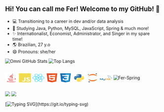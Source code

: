 ## Hi! You can call me Fer! Welcome to my GitHub! 👋


- 💻 Transitioning to a career in dev and/or data analysis
- 🌱 Studying Java, Python, MySQL, JavaScript, Spring & much more!
- ✨ Internationalist, Economist, Administrator, and Singer in my spare time!
- 🌎 Brazilian, 27 y.o
- 😄 Pronouns: she/her


![Omni GitHub Stats](https://github-readme-stats.vercel.app/api?username=ferviotto&repo=ferviotto&show_icons=true&theme=omni)
![Top Langs](https://github-readme-stats.vercel.app/api/top-langs/?username=ferviotto&repo=ferviorro&layout=compact&theme=omni)

<div style="display: inline_block"><br>
  <img align="center" alt="Fer-Java" height="30" width="40" src="https://raw.githubusercontent.com/devicons/devicon/master/icons/java/java-plain.svg">
  <img align="center" alt="Fer-Js" height="30" width="40" src="https://raw.githubusercontent.com/devicons/devicon/master/icons/javascript/javascript-plain.svg">
  <img align="center" alt="Fer-React" height="30" width="40" src="https://raw.githubusercontent.com/devicons/devicon/master/icons/react/react-original.svg">
  <img align="center" alt="Fer-HTML" height="30" width="40" src="https://raw.githubusercontent.com/devicons/devicon/master/icons/html5/html5-original.svg">
  <img align="center" alt="Fer-CSS" height="30" width="40" src="https://raw.githubusercontent.com/devicons/devicon/master/icons/css3/css3-original.svg">
  <img align="center" alt="Fer-Python" height="30" width="40" src="https://raw.githubusercontent.com/devicons/devicon/master/icons/python/python-original.svg">
  <img align="center" alt="Fer-Jupyter" height="30" width="40" src="https://raw.githubusercontent.com/devicons/devicon/master/icons/jupyter/jupyter-original.svg">
  <img align="center" alt="Fer-MySQL" height="30" width="40" src="https://raw.githubusercontent.com/devicons/devicon/master/icons/mysql/mysql-original-wordmark.svg">
  <img align="center" alt="Fer-Spring" height="30" width="40" src="https://www.vectorlogo.zone/logos/springio/springio-icon.svg">
</div>

##

<div> 
  <a href = "mailto:fernandavdgobbi@gmail.com"><img src="https://img.shields.io/badge/-Gmail-%23333?style=for-the-badge&logo=gmail&logoColor=white" target="_blank"></a>
  <a href="https://www.linkedin.com/in/fernanda-viotto-de-gobbi " target="_blank"><img src="https://img.shields.io/badge/-LinkedIn-%230077B5?style=for-the-badge&logo=linkedin&logoColor=white" target="_blank"></a> 
</div>

[![Typing SVG](https://readme-typing-svg.herokuapp.com?color=%23FF69B4&lines=Thanks+for+visiting!)](https://git.io/typing-svg)
